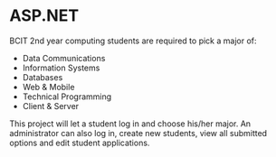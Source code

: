 # ASP.NET
BCIT 2nd year computing students are required to pick a major of:

- Data Communications
- Information Systems
- Databases
- Web & Mobile
- Technical Programming
- Client & Server

This project will let a student log in and choose his/her major. An administrator can also log in, create new students, view all submitted options and edit student applications.
